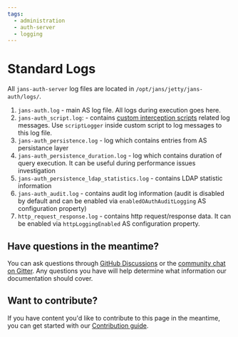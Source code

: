 ```yaml
---
tags:
  - administration
  - auth-server
  - logging
---
```


# Standard Logs

All `jans-auth-server` log files are located in `/opt/jans/jetty/jans-auth/logs/`.

1. `jans-auth.log` - main AS log file. All logs during execution goes here.
1. `jans-auth_script.log`: - contains [custom interception scripts](../../developer/interception-scripts.md) related log messages. Use `scriptLogger` inside custom script to log messages to this log file.
1. `jans-auth_persistence.log` - log which contains entries from AS persistance layer 
1. `jans-auth_persistence_duration.log` - log which contains duration of query execution. It can be useful during performance issues investigation 
1. `jans-auth_persistence_ldap_statistics.log` - contains LDAP statistic information 
1. `jans-auth_audit.log` - contains audit log information (audit is disabled by default and can be enabled via `enabledOAuthAuditLogging` AS configuration property) 
1. `http_request_response.log` - contains http request/response data. It can be enabled via `httpLoggingEnabled` AS configuration property.

## Have questions in the meantime?

You can ask questions through [GitHub Discussions](https://github.com/JanssenProject/jans/discussion) or the [community chat on Gitter](https://gitter.im/JanssenProject/Lobby). Any questions you have will help determine what information our documentation should cover.

## Want to contribute?

If you have content you'd like to contribute to this page in the meantime, you can get started with our [Contribution guide](https://docs.jans.io/head/CONTRIBUTING/).